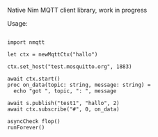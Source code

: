 
Native Nim MQTT client library, work in progress

Usage:


```

import nmqtt

let ctx = newMqttCtx("hallo")

ctx.set_host("test.mosquitto.org", 1883)

await ctx.start()
proc on_data(topic: string, message: string) =
  echo "got ", topic, ": ", message

await s.publish("test1", "hallo", 2)
await ctx.subscribe("#", 0, on_data)

asyncCheck flop()
runForever()

```
